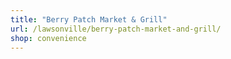 ```yaml
---
title: "Berry Patch Market & Grill"
url: /lawsonville/berry-patch-market-and-grill/
shop: convenience
---
```

